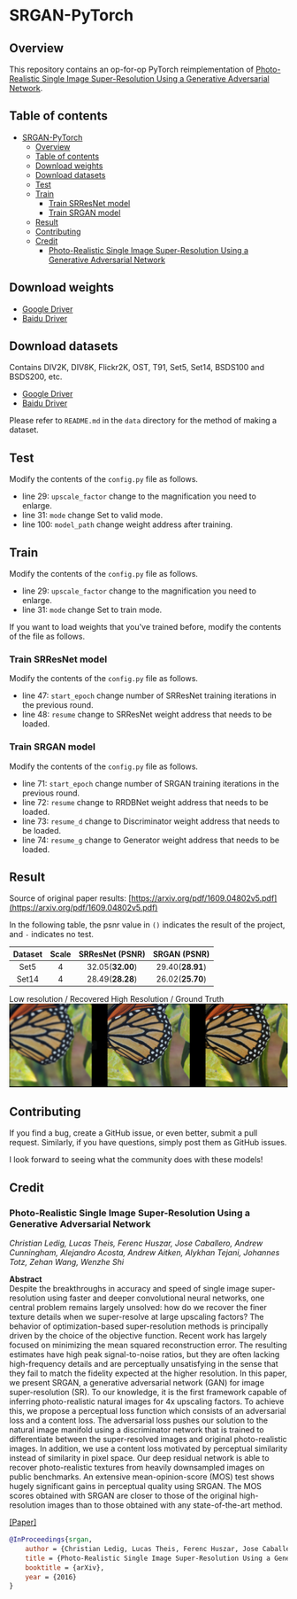 # SRGAN-PyTorch

## Overview

This repository contains an op-for-op PyTorch reimplementation of [Photo-Realistic Single Image Super-Resolution Using a Generative Adversarial Network](https://arxiv.org/abs/1609.04802v5).

## Table of contents

- [SRGAN-PyTorch](#srgan-pytorch)
    - [Overview](#overview)
    - [Table of contents](#table-of-contents)
    - [Download weights](#download-weights)
    - [Download datasets](#download-datasets)
    - [Test](#test)
    - [Train](#train)
        - [Train SRResNet model](#train-srresnet-model)
        - [Train SRGAN model](#train-srgan-model)
    - [Result](#result)
    - [Contributing](#contributing)
    - [Credit](#credit)
        - [Photo-Realistic Single Image Super-Resolution Using a Generative Adversarial Network](#photo-realistic-single-image-super-resolution-using-a-generative-adversarial-network)

## Download weights

- [Google Driver](https://drive.google.com/drive/folders/17ju2HN7Y6pyPK2CC_AqnAfTOe9_3hCQ8?usp=sharing)
- [Baidu Driver](https://pan.baidu.com/s/1yNs4rqIb004-NKEdKBJtYg?pwd=llot)

## Download datasets

Contains DIV2K, DIV8K, Flickr2K, OST, T91, Set5, Set14, BSDS100 and BSDS200, etc.

- [Google Driver](https://drive.google.com/drive/folders/1A6lzGeQrFMxPqJehK9s37ce-tPDj20mD?usp=sharing)
- [Baidu Driver](https://pan.baidu.com/s/1o-8Ty_7q6DiS3ykLU09IVg?pwd=llot)

Please refer to `README.md` in the `data` directory for the method of making a dataset.

## Test

Modify the contents of the `config.py` file as follows.

- line 29: `upscale_factor` change to the magnification you need to enlarge.
- line 31: `mode` change Set to valid mode.
- line 100: `model_path` change weight address after training.

## Train

Modify the contents of the `config.py` file as follows.

- line 29: `upscale_factor` change to the magnification you need to enlarge.
- line 31: `mode` change Set to train mode.

If you want to load weights that you've trained before, modify the contents of the file as follows.

### Train SRResNet model

Modify the contents of the `config.py` file as follows.

- line 47: `start_epoch` change number of SRResNet training iterations in the previous round.
- line 48: `resume` change to SRResNet weight address that needs to be loaded.

### Train SRGAN model

Modify the contents of the `config.py` file as follows.

- line 71: `start_epoch` change number of SRGAN training iterations in the previous round.
- line 72: `resume` change to RRDBNet weight address that needs to be loaded.
- line 73: `resume_d` change to Discriminator weight address that needs to be loaded.
- line 74: `resume_g` change to Generator weight address that needs to be loaded.

## Result

Source of original paper results: [https://arxiv.org/pdf/1609.04802v5.pdf](https://arxiv.org/pdf/1609.04802v5.pdf)

In the following table, the psnr value in `()` indicates the result of the project, and `-` indicates no test.

| Dataset | Scale | SRResNet (PSNR)  |   SRGAN (PSNR)   |
|:-------:|:-----:|:----------------:|:----------------:|
|  Set5   |   4   | 32.05(**32.00**) | 29.40(**28.91**) |
|  Set14  |   4   | 28.49(**28.28**) | 26.02(**25.70**) |

Low resolution / Recovered High Resolution / Ground Truth
<span align="center"><img src="figure/result.png"/></span>

## Contributing

If you find a bug, create a GitHub issue, or even better, submit a pull request. Similarly, if you have questions, simply post them as GitHub issues.

I look forward to seeing what the community does with these models!

## Credit

### Photo-Realistic Single Image Super-Resolution Using a Generative Adversarial Network

_Christian Ledig, Lucas Theis, Ferenc Huszar, Jose Caballero, Andrew Cunningham, Alejandro Acosta, Andrew Aitken, Alykhan Tejani, Johannes Totz, Zehan
Wang, Wenzhe Shi_ <br>

**Abstract** <br>
Despite the breakthroughs in accuracy and speed of single image super-resolution using faster and deeper convolutional neural networks, one central
problem remains largely unsolved: how do we recover the finer texture details when we super-resolve at large upscaling factors? The behavior of
optimization-based super-resolution methods is principally driven by the choice of the objective function. Recent work has largely focused on
minimizing the mean squared reconstruction error. The resulting estimates have high peak signal-to-noise ratios, but they are often lacking
high-frequency details and are perceptually unsatisfying in the sense that they fail to match the fidelity expected at the higher resolution. In this
paper, we present SRGAN, a generative adversarial network (GAN) for image super-resolution (SR). To our knowledge, it is the first framework capable
of inferring photo-realistic natural images for 4x upscaling factors. To achieve this, we propose a perceptual loss function which consists of an
adversarial loss and a content loss. The adversarial loss pushes our solution to the natural image manifold using a discriminator network that is
trained to differentiate between the super-resolved images and original photo-realistic images. In addition, we use a content loss motivated by
perceptual similarity instead of similarity in pixel space. Our deep residual network is able to recover photo-realistic textures from heavily
downsampled images on public benchmarks. An extensive mean-opinion-score (MOS) test shows hugely significant gains in perceptual quality using SRGAN.
The MOS scores obtained with SRGAN are closer to those of the original high-resolution images than to those obtained with any state-of-the-art method.

[[Paper]](https://arxiv.org/pdf/1609.04802)

```bibtex
@InProceedings{srgan,
    author = {Christian Ledig, Lucas Theis, Ferenc Huszar, Jose Caballero, Andrew Cunningham, Alejandro Acosta, Andrew Aitken, Alykhan Tejani, Johannes Totz, Zehan Wang, Wenzhe Shi},
    title = {Photo-Realistic Single Image Super-Resolution Using a Generative Adversarial Network},
    booktitle = {arXiv},
    year = {2016}
}
```
